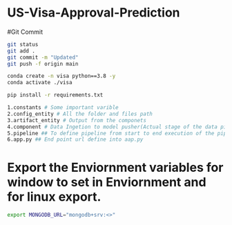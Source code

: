 # US-Visa-Approval-Prediction
#Git Commit
```bash
git status
git add .
git commit -m "Updated"
git push -f origin main 
``` 
```bash 
conda create -n visa python==3.8 -y
conda activate ./visa
```
```bash
pip install -r requirements.txt 

```


```bash
1.constants # Some important varible
2.config_entity # All the folder and files path
3.artifact_entity # Output from the componets
4.component # Data Ingetion to model pusher(Actual stage of the data pipeline)
5.pipeline ## To define pipeline from start to end execution of the pipeline
6.app.py ## End point url define into aap.py
```
# Export the Enviornment variables for window to set in Enviornment and for linux export.
```bash
export MONGODB_URL="mongodb+srv:<>" 

```